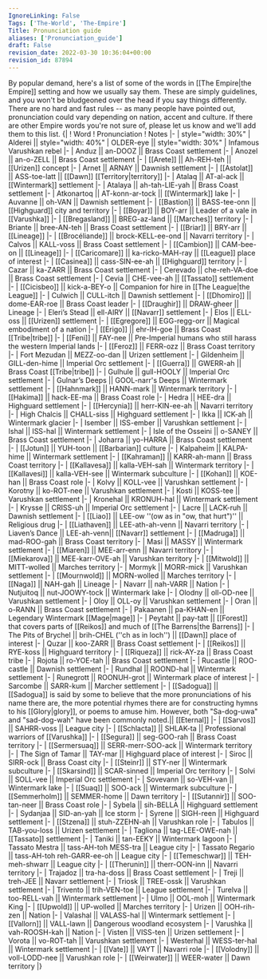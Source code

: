```yaml
---
IgnoreLinking: False
Tags: ['The-World', 'The-Empire']
Title: Pronunciation guide
aliases: ['Pronunciation_guide']
draft: False
revision_date: 2022-03-30 10:36:04+00:00
revision_id: 87894
---
```


By popular demand, here's a list of some of the words in [[The Empire|the Empire]] setting and how we usually say them.
These are simply guidelines, and you won't be bludgeoned over the head if you say things differently. There are no hard and fast rules -- as many people have pointed out, pronunciation could vary depending on nation, accent and culture.
If there are other Empire words you're not sure of, please let us know and we'll add them to this list.
{|
! Word 
! Pronunciation 
! Notes
|-
| style="width: 30%" |  Alderei || style="width: 40%" | OLDER-eye || style="width: 30%" | Infamous Varushkan rebel
|-
| Anduz || an-DOOZ || Brass Coast settlement
|-
| Anozel || an-o-ZELL || Brass Coast settlement
|-
| [[Arete]] || Ah-REH-teh || [[Urizen]] concept
|-
| Arnet || ARNAY || Dawnish settlement
|-
| [[Astolat]] || ASS-toe-latt || [[Dawn]] [[Territory|territory]]
|-
| Atalaq || AT-al-ack || [[Wintermark]] settlement
|-
| Atalaya || ah-tah-LIE-yah || Brass Coast settlement
|-
| Atkonartoq || AT-konn-ar-tock || [[Wintermark]] lake
|-
| Auvanne || oh-VAN || Dawnish settlement
|-
| [[Bastion]] || BASS-tee-onn || [[Highguard]] city and territory
|-
| [[Boyar]] || BOY-arr || Leader of a vale in [[Varushka]]
|-
| [[Bregasland]] || BREG-az-land || [[Marches]] territory
|-
| Briante || bree-AN-teh || Brass Coast settlement
|-
| [[Briar]] || BRY-arr || [[Lineage]]
|-
| [[Brocéliande]] || brock-KELL-ee-ond || Navarri territory
|-
| Calvos || KALL-voss || Brass Coast settlement
|-
| [[Cambion]] || CAM-bee-on || [[Lineage]]
|-
| [[Caricomare]] || ka-ricko-MAH-ray || [[League]] place of interest
|-
| [[Casinea]] || cass-SIN-ee-ah || [[Highguard]] territory
|-
| Cazar || ka-ZARR || Brass Coast settlement
|-
| Cerevado || che-reh-VA-doe || Brass Coast settlement
|-
| Cevia || CHE-vee-ah || [[Tassato]] settlement
|-
| [[Cicisbeo]] || kick-a-BEY-o || Companion for hire in [[The League|the League]]
|-
| Culwich || CULL-itch || Dawnish settlement
|-
| [[Dhomiro]] || dome-EAR-roe || Brass Coast leader
|-
| [[Draughir]] || DRAW-gheer || Lineage
|-
| Eleri’s Stead || ell-AIRY || [[Navarr]] settlement
|-
| Elos || ELL-oss || [[Urizen]] settlement
|-
| [[Egregore]] || EGG-regg-orr || Magical embodiment of a nation
|-
| [[Erigo]] || ehr-IH-goe || Brass Coast [[Tribe|tribe]]
|-
| [[Feni]] || FAY-nee || Pre-Imperial humans who still harass the western Imperial lands
|-
| [[Feroz]] || FERR-ozz || Brass Coast territory
|-
| Fort Mezudan || MEZZ-oo-dan || Urizen settlement
|-
| Gildenheim || GILL-den-hime || Imperial Orc settlement
|-
| [[Guerra]] || GWERR-ah || Brass Coast [[Tribe|tribe]]
|-
| Gulhule || gull-HOOLY || Imperial Orc settlement
|-
| Gulnar’s Deeps || GOOL-narr's Deeps || Wintermark settlement
|-
| [[Hahnmark]] || HANN-mark || Wintermark territory
|-
| [[Hakima]] || hack-EE-ma || Brass Coast role
|-
| Hedra || HEE-dra || Highguard settlement
|-
| [[Hercynia]] || herr-KIN-ee-ah || Navarri territory
|-
| High Chalcis || CHALL-siss || Highguard settlement
|-
| Ikka || ICK-ah || Wintermark glacier
|-
| Isember || ISS-ember || Varushkan settlement
|-
| Ishal || ISS-hal || Wintermark settlement
|-
| Isle of the Osseini || o-SANEY || Brass Coast settlement
|-
| Joharra || yo-HARRA || Brass Coast settlement
|-
| [[Jotun]] || YUH-toon || [[Barbarian]] culture
|-
| Kalpaheim || KALPA-hime || Wintermark settlement 
|-
| [[Kahraman]] || KARR-ah-mann || Brass Coast territory
|-
| [[Kallavesa]] || kalla-VEH-sah || Wintermark territory
|-
| [[Kallavesi]] || kalla-VEH-see || Wintermark subculture
|-
| [[Kohan]] || KOE-han || Brass Coast role
|-
| Kolvy || KOLL-vee || Varushkan settlement
|-
| Korotny || ko-ROT-nee || Varushkan settlement
|-
| Kosti || KOSS-tee || Varushkan settlement
|-
| Kronehal || KRONUH-hal || Wintermark settlement
|-
| Krysse || CRISS-uh || Imperial Orc settlement
|-
| Lacre || LACK-ruh || Dawnish settlement
|-
| [[Liao]] || LEE-ow   ''(ow as in "ow, that hurt")'' || Religious drug
|-
| [[Liathaven]] || LEE-ath-ah-venn || Navarri territory
|-
| Liaven’s Dance || LEE-ah-venn|| [[Navarr]] settlement
|-
| [[Madruga]] || mad-ROO-gah || Brass Coast territory
|-
| Masi || MASSY || Wintermark settlement 
|-
| [[Miaren]] || MEE-arr-enn || Navarri territory
|-
| [[Miekarova]] || MEE-karr-OVE-ah || Varushkan territory
|-
| [[Mitwold]] || MITT-wolled || Marches territory
|-
| Mormyk || MORR-mick || Varushkan settlement
|-
| [[Mournwold]] || MORN-wolled || Marches territory
|-
| [[Naga]] || NAH-gah || Lineage
|-
| Navarr || nah-VARR || Nation
|-
| Nutjuitoq || nut-JOOWY-tock || Wintermark lake
|-
| Olodny || oll-OD-nee || Varushkan settlement
|-
| Oloy || OLL-oy || Varushkan settlement
|-
| Oran || o-RANN || Brass Coast settlement
|-
| Pakaanen || pa-KHAN-en || Legendary Wintermark [[Mage|mage]]
|-
| Peytaht || pay-tatt || [[Forest]] that covers parts of [[Reikos]] and much of [[The Barrens|the Barrens]]
|-
| The Pits of Brychel || brih-CHEL (''ch as in loch'') || [[Dawn]] place of interest
|-
| Quzar || koo-ZARR || Brass Coast settlement
|-
| [[Reikos]] || RYE-koss || Highguard territory
|-
| [[Riqueza]] || rick-AY-za || Brass Coast tribe
|-
| Rojota || ro-YOE-tah || Brass Coast settlement
|-
| Rucastle || ROO-castle || Dawnish settlement
|-
| Rundhal || ROOND-hal || Wintermark settlement
|-
| Runegrott || ROONUH-grot || Wintermark place of interest
|-
| Sarcombe || SARR-kum || Marcher settlement
|-
| [[Sadogua]] || [[Sadogua]] is said by some to believe that the more pronunciations of his name there are, the more potential rhymes there are for constructing hymns to his [[Glory|glory]], or poems to amuse him. However, both "Sa-dog-uwa" and "sad-dog-wah" have been commonly noted.|| [[Eternal]]
|-
| [[Sarvos]] || SAHRR-voss || League city
|-
| [[Schlacta]] || SHLAK-ta || Professional warriors of [[Varushka]]
|-
| [[Segura]] || seg-GOO-rah || Brass Coast territory
|-
| [[Sermersuaq]] || SERR-merr-SOO-ack || Wintermark territory
|-
| The Sign of Tamar || TAY-mar || Highguard place of interest
|-
| Siroc || SIRR-ock || Brass Coast city
|-
| [[Steinr]] || STY-ner || Wintermark subculture
|-
| [[Skarsind]] || SCAR-sinned || Imperial Orc territory
|-
| Solvi || SOLL-vee || Imperial Orc settlement
|-
| Sovevann || so-VEH-van || Wintermark lake
|-
| [[Suaq]] || SOO-ack || Wintermark subculture
|-
| [[Semmerholm]] || SEMMER-home || Dawn territory
|-
| [[Sutannir]] || SOO-tan-neer || Brass Coast role
|-
| Sybela || sih-BELLA || Highguard settlement
|-
| Sydanjaa || SID-an-yah || Ice storm
|-
| Syrene || SIGH-reen || Highguard settlement
|-
| [[Stzena]] || stuh-ZZEHN-ah || Varushkan role
|-
| Tabulos || TAB-you-loss || Urizen settlement
|-
| Tagliona || tag-LEE-OWE-nah || [[Tassato]] settlement
|-
| Taniki || tan-EEKY || Wintermark lagoon
|-
| Tassato Mestra || tass-AH-toh MESS-tra || League city
|-
| Tassato Regario || tass-AH-toh reh-GARR-ee-oh || League city
|-
| [[Temeschwar]] || TEH-meh-shwarr || League city
|-
| [[Therunin]] || therr-OON-inn || Navarri territory
|-
| Trajadoz || tra-ha-doss || Brass Coast settlement
|-
| Treji || treh-JEE || Navarr settlement
|-
| Triosk || TREE-ossk || Varushkan settlement
|-
| Trivento || trih-VEN-toe || League settlement
|-
| Turelva || too-RELL-vah || Wintermark settlement 
|-
| Ulmo || OOL-moh || Wintermark King 
|-
| [[Upwold]] || UP-wolled || Marches territory
|-
| Urizen || OOH-rih-zen || Nation
|-
| Valashal || VALASS-hal || Wintermark settlement
|-
| [[Vallorn]] || VALL-lawn || Dangerous woodland ecosystem
|-
| Varushka || vah-ROOSH-kah || Nation
|-
| Visten || VISS-ten || Urizen settlement
|-
| Vorota || vo-ROT-tah || Varushkan settlement
|-
| Westerhal || WESS-ter-hal || Wintermark settlement
|-
| [[Vate]] || VAYT || Navarri role
|- 
| [[Volodny]] || voll-LODD-nee || Varushkan role
|-
| [[Weirwater]] || WEER-water || Dawn territory
|}